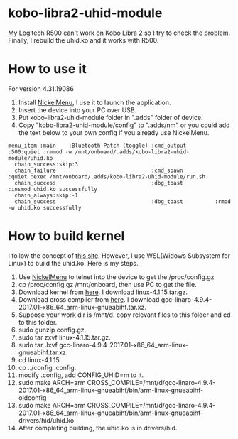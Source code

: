 # kobo-libra2-uhid-module

My Logitech R500 can't work on Kobo Libra 2 so I try to check the problem. Finally, I rebuild the uhid.ko and it works with R500.

# How to use it

For version 4.31.19086

1. Install [NickelMenu](https://github.com/pgaskin/NickelMenu), I use it to launch the application.
2. Insert the device into your PC over USB.
3. Put kobo-libra2-uhid-module folder in ".adds" folder of device.
4. Copy "kobo-libra2-uhid-module/config" to ".adds/nm" or you could add the text below to your own config if you already use NickelMenu.
```
menu_item :main    :Bluetooth Patch (toggle) :cmd_output         :500:quiet :rmmod -w /mnt/onboard/.adds/kobo-libra2-uhid-module/uhid.ko
  chain_success:skip:3
  chain_failure                              :cmd_spawn          :quiet :exec /mnt/onboard/.adds/kobo-libra2-uhid-module/run.sh
  chain_success                              :dbg_toast          :insmod uhid.ko successfully
  chain_always:skip:-1
  chain_success                              :dbg_toast          :rmod -w uhid.ko successfully
```

# How to build kernel

I follow the concept of [this site](https://blukat.me/2017/12/cross-compile-arm-kernel-module/). However, I use WSL(Widows Subsystem for Linux) to build the uhid.ko. Here is my steps.

01. Use [NickelMenu](https://github.com/pgaskin/NickelMenu) to telnet into the device to get the /proc/config.gz
02. cp /proc/config.gz /mnt/onboard, then use PC to get the file.
03. Download kernel from [here](https://mirrors.edge.kernel.org/pub/linux/kernel/). I download linux-4.1.15.tar.gz.
04. Download cross compiler from [here](https://releases.linaro.org/components/toolchain/binaries/). I download gcc-linaro-4.9.4-2017.01-x86_64_arm-linux-gnueabihf.tar.xz.
05. Suppose your work dir is /mnt/d. copy relevant files to this folder and cd to this folder.
06. sudo gunzip config.gz.
07. sudo tar zxvf linux-4.1.15.tar.gz.
08. sudo tar Jxvf gcc-linaro-4.9.4-2017.01-x86_64_arm-linux-gnueabihf.tar.xz.
09. cd linux-4.1.15
10. cp ../config .config.
11. modify .config, add CONFIG_UHID=m to it.
12. sudo make ARCH=arm CROSS_COMPILE=/mnt/d/gcc-linaro-4.9.4-2017.01-x86_64_arm-linux-gnueabihf/bin/arm-linux-gnueabihf- oldconfig
13. sudo make ARCH=arm CROSS_COMPILE=/mnt/d/gcc-linaro-4.9.4-2017.01-x86_64_arm-linux-gnueabihf/bin/arm-linux-gnueabihf- drivers/hid/uhid.ko
14. After completing building, the uhid.ko is in drivers/hid.
